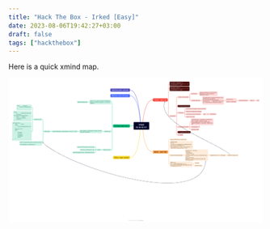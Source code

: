 ```yaml
---
title: "Hack The Box - Irked [Easy]"
date: 2023-08-06T19:42:27+03:00
draft: false
tags: ["hackthebox"]
---
```


Here is a quick xmind map.

![irked](/htb-irked.png)
